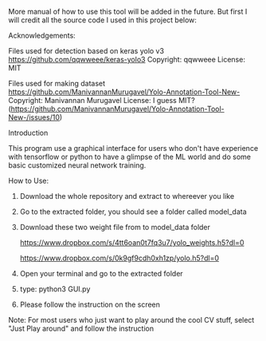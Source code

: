 More manual of how to use this tool will be added in the future. But first I will credit all the source code I used in this project below:

Acknowledgements:

Files used for detection based on keras yolo v3 https://github.com/qqwweee/keras-yolo3
Copyright: qqwweee
License: MIT

Files used for making dataset https://github.com/ManivannanMurugavel/Yolo-Annotation-Tool-New-
Copyright: Manivannan Murugavel
License: I guess MIT? (https://github.com/ManivannanMurugavel/Yolo-Annotation-Tool-New-/issues/10)


Introduction

This program use a graphical interface for users who don't have experience with tensorflow or python to have a glimpse of the ML world and do some basic customized neural network training.



How to Use:
1. Download the whole repository and extract to whereever you like

2. Go to the extracted folder, you should see a folder called model_data

2. Download these two weight file from to model_data folder

	https://www.dropbox.com/s/4tt6oan0t7fq3u7/yolo_weights.h5?dl=0

	https://www.dropbox.com/s/0k9gf9cdh0xh1zp/yolo.h5?dl=0

3. Open your terminal and go to the extracted folder

4. type:
   python3 GUI.py

5. Please follow the instruction on the screen

Note: For most users who just want to play around the cool CV stuff, select "Just Play around" and follow the instruction



